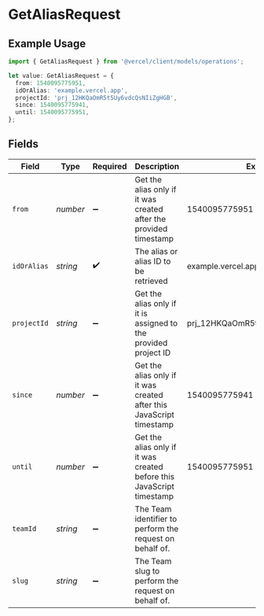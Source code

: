# GetAliasRequest

## Example Usage

```typescript
import { GetAliasRequest } from '@vercel/client/models/operations';

let value: GetAliasRequest = {
  from: 1540095775951,
  idOrAlias: 'example.vercel.app',
  projectId: 'prj_12HKQaOmR5t5Uy6vdcQsNIiZgHGB',
  since: 1540095775941,
  until: 1540095775951,
};
```

## Fields

| Field       | Type     | Required           | Description                                                           | Example                          |
| ----------- | -------- | ------------------ | --------------------------------------------------------------------- | -------------------------------- |
| `from`      | _number_ | :heavy_minus_sign: | Get the alias only if it was created after the provided timestamp     | 1540095775951                    |
| `idOrAlias` | _string_ | :heavy_check_mark: | The alias or alias ID to be retrieved                                 | example.vercel.app               |
| `projectId` | _string_ | :heavy_minus_sign: | Get the alias only if it is assigned to the provided project ID       | prj_12HKQaOmR5t5Uy6vdcQsNIiZgHGB |
| `since`     | _number_ | :heavy_minus_sign: | Get the alias only if it was created after this JavaScript timestamp  | 1540095775941                    |
| `until`     | _number_ | :heavy_minus_sign: | Get the alias only if it was created before this JavaScript timestamp | 1540095775951                    |
| `teamId`    | _string_ | :heavy_minus_sign: | The Team identifier to perform the request on behalf of.              |                                  |
| `slug`      | _string_ | :heavy_minus_sign: | The Team slug to perform the request on behalf of.                    |                                  |
